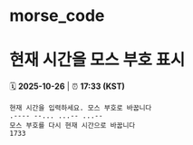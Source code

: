 # morse_code
# 현재 시간을 모스 부호 표시
<!-- MORSE_TIME_START -->
🗓️ **2025-10-26** | ⏰ **17:33 (KST)**

```
현재 시간을 입력하세요. 모스 부호로 바꿉니다
.---- --... ...-- ...--
모스 부호를 다시 현재 시간으로 바꿉니다
1733
```
<!-- MORSE_TIME_END -->

